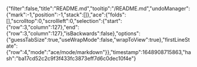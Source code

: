 {"filter":false,"title":"README.md","tooltip":"/README.md","undoManager":{"mark":-1,"position":-1,"stack":[]},"ace":{"folds":[],"scrolltop":0,"scrollleft":0,"selection":{"start":{"row":3,"column":127},"end":{"row":3,"column":127},"isBackwards":false},"options":{"guessTabSize":true,"useWrapMode":false,"wrapToView":true},"firstLineState":{"row":4,"mode":"ace/mode/markdown"}},"timestamp":1648908715863,"hash":"ba17cd52c2c9f3f433fc3873eff7d6c0dec10f4e"}